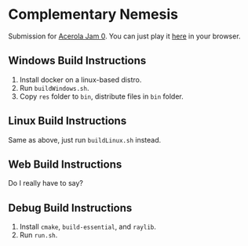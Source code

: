 # Complementary Nemesis
Submission for [Acerola Jam 0](https://itch.io/jam/acerola-jam-0).
You can just play it [here](https://gota7.github.io/Nemesis/) in your browser.

## Windows Build Instructions
1. Install docker on a linux-based distro.
2. Run `buildWindows.sh`.
3. Copy `res` folder to `bin`, distribute files in `bin` folder.

## Linux Build Instructions
Same as above, just run `buildLinux.sh` instead.

## Web Build Instructions
Do I really have to say?

## Debug Build Instructions
1. Install `cmake`, `build-essential`, and `raylib`.
2. Run `run.sh`.
